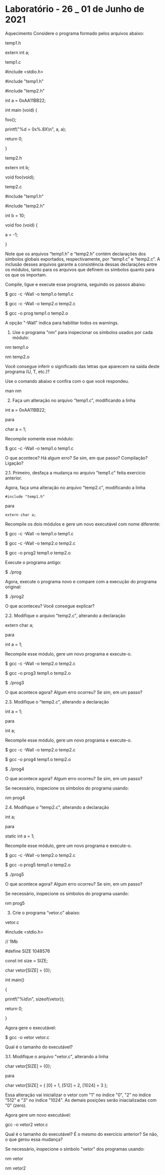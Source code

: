 # Laboratório - 26 _ 01 de Junho de 2021

Aquecimento
Considere o programa formado pelos arquivos abaixo:

temp1.h

extern int a;

temp1.c

#include <stdio.h>

#include "temp1.h"

#include "temp2.h"



int a = 0xAA11BB22;



int main (void) {

  foo();

  printf("%d = 0x%.8X\n", a, a);

  return 0;

}

temp2.h

extern int b;

void foo(void);

temp2.c

#include "temp1.h"

#include "temp2.h"



int b = 10;



void foo (void) {

  a = -1;

}

Note que os arquivos “temp1.h” e “temp2.h” contém declarações dos símbolos globais exportados, respectivamente, por “temp1.c” e “temp2.c”. A inclusão desses arquivos garante a consistência dessas declarações entre os módulos, tanto para os arquivos que definem os símbolos quanto para os que os importam. 

Compile, ligue e execute esse programa, seguindo os passos abaixo: 

$ gcc -c -Wall -o temp1.o temp1.c

$ gcc -c -Wall -o temp2.o temp2.c

$ gcc -o prog  temp1.o temp2.o

A opção "-Wall" indica para habilitar todos os warnings.

1. Use o programa "nm" para inspecionar os símbolos usados por cada módulo:

  nm temp1.o 

  nm temp2.o

Você consegue inferir o significado das letras que aparecem na saída deste programa (U, T, etc.)?

Use o comando abaixo e confira com o que você respondeu.

  man nm

2. Faça um alteração no arquivo "temp1.c", modificando a linha

  int a = 0xAA11BB22;

para

  char a = 1; 

Recompile somente esse módulo:

$ gcc -c -Wall -o temp1.o temp1.c

O que acontece? Há algum erro? Se sim, em que passo? Compilação? Ligação? 

 2.1. Primeiro, desfaça a mudança no arquivo "temp1.c" feita exercício anterior.

Agora, faça uma alteração no arquivo "temp2.c", modificando a linha

    #include "temp1.h"

para

    extern char a;

Recompile os dois módulos e gere um novo executável  com nome diferente:

$ gcc -c -Wall -o temp1.o temp1.c

$ gcc -c -Wall -o temp2.o temp2.c

$ gcc -o prog2 temp1.o temp2.o

Execute o programa antigo:

$ ./prog

Agora, execute o programa novo e compare com a execução do programa original:

$ ./prog2

O que aconteceu? Você consegue explicar?

2.2. Modifique o arquivo "temp2.c", alterando a declaração

extern char a;

para

int a = 1;

Recompile esse módulo, gere um novo programa e execute-o.

$ gcc -c -Wall -o temp2.o temp2.c

$ gcc -o prog3 temp1.o temp2.o

$ ./prog3

O que acontece agora? Algum erro ocorreu? Se sim, em um passo?

2.3. Modifique o "temp2.c", alterando a declaração

   int a = 1;

para

   int a; 

Recompile esse módulo, gere um novo programa e execute-o.

$ gcc -c -Wall -o temp2.o temp2.c

$ gcc -o prog4 temp1.o temp2.o

$ ./prog4

O que acontece agora? Algum erro ocorreu? Se sim, em um passo?

Se necessário, inspecione os símbolos do programa usando:

   nm prog4

2.4. Modifique o "temp2.c", alterando a declaração

   int a;

para

   static int a = 1;

Recompile esse módulo, gere um novo programa e execute-o.

$ gcc -c -Wall -o temp2.o temp2.c

$ gcc -o prog5 temp1.o temp2.o

$ ./prog5

O que acontece agora? Algum erro ocorreu? Se sim, em um passo?

Se necessário, inspecione os símbolos do programa usando:

   nm prog5

3. Crie o programa “vetor.c” abaixo:

vetor.c

#include <stdio.h>



// 1Mb

#define SIZE 1048576



const int size = SIZE;

char vetor[SIZE] = {0};



int main()

{

   printf("%ld\n", sizeof(vetor));

   return 0;

}

Agora gere o executável:

$ gcc -o vetor vetor.c

Qual é o tamanho do executável?

3.1. Modifique o arquivo "vetor.c", alterando a linha

  char vetor[SIZE] = {0};

para

  char vetor[SIZE] = { [0] = 1, [512] = 2, [1024] = 3 };

Essa alteração vai inicializar o vetor com "1" no índice "0", "2" no índice "512" e "3" no índice "1024". As demais posições serão iniacializadas com "0" (zero).

Agora gere um novo executável:

  gcc -o vetor2 vetor.c

Qual é o tamanho do executável? É o mesmo do exercício anterior? Se não, o que gerou essa mudança?

Se necessário, inspecione o símbolo "vetor" dos programas usando:

  nm vetor

  nm vetor2